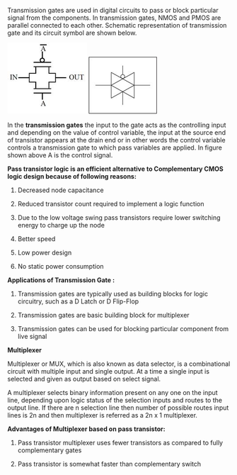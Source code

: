 Transmission gates are used in digital circuits to pass or block particular signal from the components. In transmission gates, NMOS and PMOS are parallel connected to each other. Schematic representation of transmission gate and its circuit symbol are shown below.

<img src="images/passIntro1.jpg">

<img src="images/passIntro2.jpg">

In the **transmission gates** the input to the gate acts as the controlling input and depending on the value of control variable, the input at the source end of transistor appears at the drain end or in other words the control variable controls a transmission gate to which pass variables are applied. In figure shown above A is the control signal.


**Pass transistor logic is an efficient alternative to Complementary CMOS logic design because of following reasons:**

1. Decreased node capacitance

2. Reduced transistor count required to implement a logic function

3. Due to the low voltage swing pass transistors require lower switching energy to charge up the node

4. Better speed

5. Low power design

6. No static power consumption


**Applications of Transmission Gate :**

1. Transmission gates are typically used as building blocks for logic circuitry, such as a D Latch or D Flip-Flop

2. Transmission gates are basic building block for multiplexer

3. Transmission gates can be used for blocking particular component from live signal


**Multiplexer**

Multiplexer or MUX, which is also known as data selector, is a combinational circuit with multiple input and single output. At a time a single input is selected and given as output based on select signal.

A multiplexer selects binary information present on any one on the input line, depending upon logic status of the selection inputs and routes to the output line. If there are n selection line then number of possible routes input lines is 2n and then multiplexer is referred as a 2n x 1 multiplexer.

**Advantages of Multiplexer based on pass transistor:**

1. Pass transistor multiplexer uses fewer transistors as compared to fully complementary gates

2. Pass transistor is somewhat faster than complementary switch  

